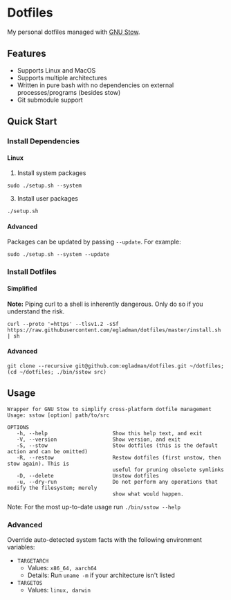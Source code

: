 # Dotfiles

My personal dotfiles managed with [GNU Stow](https://www.gnu.org/software/stow/).

## Features

- Supports Linux and MacOS
- Supports multiple architectures
- Written in pure bash with no dependencies on external processes/programs (besides stow)
- Git submodule support

## Quick Start

### Install Dependencies

#### Linux

1. Install system packages

```
sudo ./setup.sh --system
```

3. Install user packages

```
./setup.sh
```

#### Advanced

Packages can be updated by passing `--update`. For example:

```
sudo ./setup.sh --system --update
```

### Install Dotfiles

#### Simplified

**Note:** Piping curl to a shell is inherently dangerous. Only do so if you understand the risk.

```
curl --proto '=https' --tlsv1.2 -sSf https://raw.githubusercontent.com/egladman/dotfiles/master/install.sh | sh
```

#### Advanced

```
git clone --recursive git@github.com:egladman/dotfiles.git ~/dotfiles; (cd ~/dotfiles; ./bin/sstow src)
```

## Usage

```
Wrapper for GNU Stow to simplify cross-platform dotfile management
Usage: sstow [option] path/to/src

OPTIONS
   -h, --help                     Show this help text, and exit
   -V, --version                  Show version, and exit
   -S, --stow                     Stow dotfiles (this is the default action and can be omitted)
   -R, --restow                   Restow dotfiles (first unstow, then stow again). This is
                                  useful for pruning obsolete symlinks
   -D, --delete                   Unstow dotfiles
   -u, --dry-run                  Do not perform any operations that modify the filesystem; merely
                                  show what would happen.
```

Note: For the most up-to-date usage run `./bin/sstow --help`

### Advanced

Override auto-detected system facts with the following environment variables:

- `TARGETARCH`
  - Values: `x86_64, aarch64`
  - Details: Run `uname -m` if your architecture isn't listed
- `TARGETOS`
  - Values: `linux, darwin`
